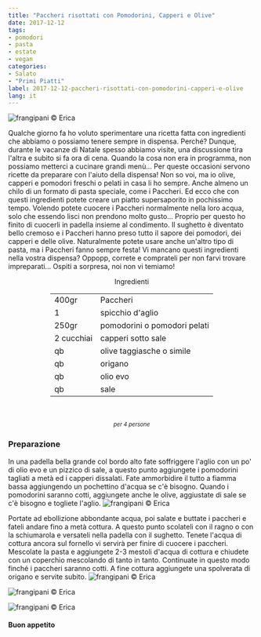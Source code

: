 ```yaml
---
title: "Paccheri risottati con Pomodorini, Capperi e Olive"
date: 2017-12-12
tags:
- pomodori
- pasta
- estate
- vegan
categories:
- Salato
- "Primi Piatti"
label: 2017-12-12-paccheri-risottati-con-pomodorini-capperi-e-olive
lang: it
---
```

![](../2017-12-12-paccheri-risottati-con-pomodorini-capperi-e-olive/header.jpg "frangipani © Erica")

Qualche giorno fa ho voluto sperimentare una ricetta fatta con ingredienti che abbiamo o possiamo tenere sempre in dispensa. Perché? Dunque, durante le vacanze di Natale spesso abbiamo visite, una discussione tira l'altra e subito si fa ora di cena. Quando la cosa non era in programma, non possiamo metterci a cucinare grandi menù... Per queste occasioni servono ricette da preparare con l'aiuto della dispensa! Non so voi, ma io olive, capperi e pomodori freschi o pelati in casa li ho sempre. Anche almeno un chilo di un formato di pasta speciale, come i Paccheri. Ed ecco che con questi ingredienti potete creare un piatto supersaporito in pochissimo tempo. Volendo potete cuocere i Paccheri normalmente nella loro acqua, solo che essendo lisci non prendono molto gusto... Proprio per questo ho finito di cuocerli in padella insieme al condimento. Il sughetto è diventato bello cremoso e i Paccheri hanno preso tutto il sapore dei pomodori, dei capperi e delle olive. Naturalmente potete usare anche un'altro tipo di pasta, ma i Paccheri fanno sempre festa! Vi mancano questi ingredienti nella vostra dispensa? Oppopp, correte e comprateli per non farvi trovare impreparati... Ospiti a sorpresa, noi non vi temiamo!

<div id="wrapper" style="text-align: center">
  <div id="yourdiv" style="display: inline-block;">
    <div class="ingredients">
      <div class="ingredients-title">Ingredienti</div>
      <table>
        <tbody>
          <tr>
            <td>400gr</td>
            <td>Paccheri</td>
          </tr>
          <tr>
            <td>1</td>
            <td>spicchio d'aglio</td>
          </tr>
          <tr>
            <td>250gr</td>
            <td>pomodorini o pomodori pelati</td>
          </tr>
          <tr>
            <td>2 cucchiai</td>
            <td>capperi sotto sale</td>
          </tr>
          <tr>
             <td>qb</td>
            <td>olive taggiasche o simile</td>
          </tr>
          <tr>
            <td>qb</td>
            <td>origano</td>
          </tr>
          <tr> 
            <td>qb</td>
            <td>olio evo</td>
          </tr>
          <tr>
            <td>qb</td>
            <td>sale</td>
          </tr>
        </tbody>
      </table>
      <br></br>
      <i class="pull-right" style="font-size: 80%;">per 4 persone</i>
    </div>
  </div>
</div>


<h3>
  <font color="grey">
    <i class="fa-solid fa-gears"></i>
  </font> Preparazione
</h3>

In una padella bella grande col bordo alto fate soffriggere l'aglio con un po' di olio evo e un pizzico di sale, a questo punto aggiungete i pomodorini tagliati a metà ed i capperi dissalati. Fate ammorbidire il tutto a fiamma bassa aggiungendo un pochettino d'acqua se c'è bisogno. Quando i pomodorini saranno cotti, aggiungete anche le olive, aggiustate di sale se c'è bisogno e togliete l'aglio.
![](../2017-12-12-paccheri-risottati-con-pomodorini-capperi-e-olive/sughetto.jpg "frangipani © Erica")

Portate ad ebollizione abbondante acqua, poi salate e buttate i paccheri e fateli andare fino a metà cottura. A questo punto scolateli con il ragno o con la schiumarola e versateli nella padella con il sughetto. Tenete l'acqua di cottura ancora sul fornello vi servirà per finire di cuocere i paccheri. Mescolate la pasta e aggiungete 2-3 mestoli d'acqua di cottura e chiudete con un coperchio mescolando di tanto in tanto. Continuate in questo modo finché i paccheri saranno cotti. A fine cottura aggiungete una spolverata di origano e servite subito.
![](../2017-12-12-paccheri-risottati-con-pomodorini-capperi-e-olive/risultato1.jpg "frangipani © Erica")

![](../2017-12-12-paccheri-risottati-con-pomodorini-capperi-e-olive/risultato2.jpg "frangipani © Erica")

![](../2017-12-12-paccheri-risottati-con-pomodorini-capperi-e-olive/risultato3.jpg "frangipani © Erica")

<h4>Buon appetito
  <font color="red">
    <i class="fa-regular fa-face-smile"></i>
  </font>
</h4>
